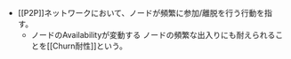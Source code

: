 - [[P2P]]ネットワークにおいて、ノードが頻繁に参加/離脱を行う行動を指す。
	- ノードのAvailabilityが変動する
ノードの頻繁な出入りにも耐えられることを[[Churn耐性]]という。
